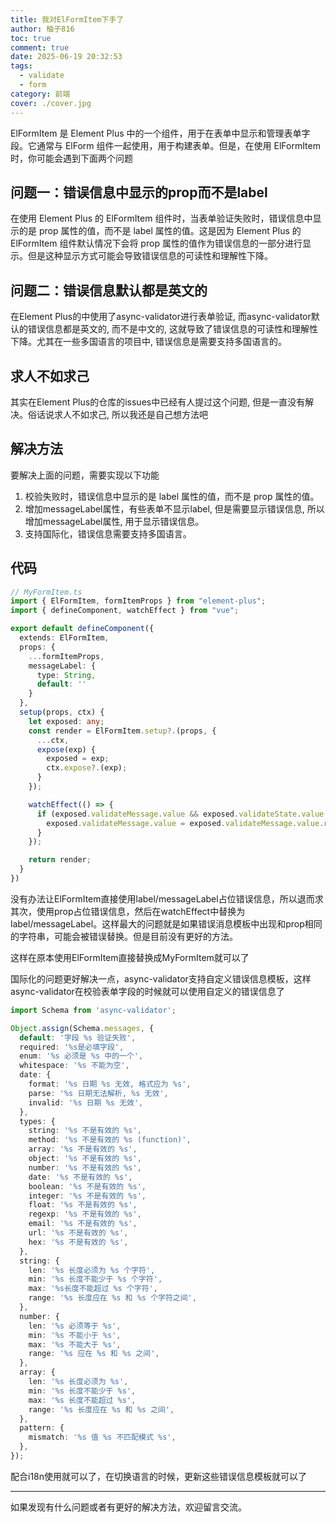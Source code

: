 ```yaml
---
title: 我对ElFormItem下手了
author: 柚子816
toc: true
comment: true
date: 2025-06-19 20:32:53
tags:
  - validate
  - form
category: 前端
cover: ./cover.jpg
---
```


ElFormItem 是 Element Plus 中的一个组件，用于在表单中显示和管理表单字段。它通常与 ElForm 组件一起使用，用于构建表单。但是，在使用 ElFormItem 时，你可能会遇到下面两个问题

## 问题一：错误信息中显示的prop而不是label
在使用 Element Plus 的 ElFormItem 组件时，当表单验证失败时，错误信息中显示的是 prop 属性的值，而不是 label 属性的值。这是因为 Element Plus 的 ElFormItem 组件默认情况下会将 prop 属性的值作为错误信息的一部分进行显示。但是这种显示方式可能会导致错误信息的可读性和理解性下降。

## 问题二：错误信息默认都是英文的
在Element Plus的中使用了async-validator进行表单验证, 而async-validator默认的错误信息都是英文的, 而不是中文的, 这就导致了错误信息的可读性和理解性下降。尤其在一些多国语言的项目中, 错误信息是需要支持多国语言的。

## 求人不如求己
其实在Element Plus的仓库的issues中已经有人提过这个问题, 但是一直没有解决。俗话说求人不如求己, 所以我还是自己想方法吧

## 解决方法
要解决上面的问题，需要实现以下功能
1. 校验失败时，错误信息中显示的是 label 属性的值，而不是 prop 属性的值。
2. 增加messageLabel属性，有些表单不显示label, 但是需要显示错误信息, 所以增加messageLabel属性, 用于显示错误信息。
3. 支持国际化，错误信息需要支持多国语言。

## 代码

```typescript
// MyFormItem.ts
import { ElFormItem, formItemProps } from "element-plus";
import { defineComponent, watchEffect } from "vue";

export default defineComponent({
  extends: ElFormItem,
  props: {
    ...formItemProps,
    messageLabel: {
      type: String,
      default: ''
    }
  },
  setup(props, ctx) {
    let exposed: any;
    const render = ElFormItem.setup?.(props, {
      ...ctx,
      expose(exp) {
        exposed = exp;
        ctx.expose?.(exp);
      }
    });

    watchEffect(() => {
      if (exposed.validateMessage.value && exposed.validateState.value === 'error') {
        exposed.validateMessage.value = exposed.validateMessage.value.replace(props.prop, props.messageLabel || props.label);
      }
    });

    return render;
  }
})
```
没有办法让ElFormItem直接使用label/messageLabel占位错误信息，所以退而求其次，使用prop占位错误信息，然后在watchEffect中替换为label/messageLabel。这样最大的问题就是如果错误消息模板中出现和prop相同的字符串，可能会被错误替换。但是目前没有更好的方法。

这样在原本使用ElFormItem直接替换成MyFormItem就可以了

国际化的问题更好解决一点，async-validator支持自定义错误信息模板，这样async-validator在校验表单字段的时候就可以使用自定义的错误信息了

```typescript
import Schema from 'async-validator';

Object.assign(Schema.messages, {
  default: '字段 %s 验证失败',
  required: '%s是必填字段',
  enum: '%s 必须是 %s 中的一个',
  whitespace: '%s 不能为空',
  date: {
    format: '%s 日期 %s 无效, 格式应为 %s',
    parse: '%s 日期无法解析, %s 无效',
    invalid: '%s 日期 %s 无效',
  },
  types: {
    string: '%s 不是有效的 %s',
    method: '%s 不是有效的 %s (function)',
    array: '%s 不是有效的 %s',
    object: '%s 不是有效的 %s',
    number: '%s 不是有效的 %s',
    date: '%s 不是有效的 %s',
    boolean: '%s 不是有效的 %s',
    integer: '%s 不是有效的 %s',
    float: '%s 不是有效的 %s',
    regexp: '%s 不是有效的 %s',
    email: '%s 不是有效的 %s',
    url: '%s 不是有效的 %s',
    hex: '%s 不是有效的 %s',
  },
  string: {
    len: '%s 长度必须为 %s 个字符',
    min: '%s 长度不能少于 %s 个字符',
    max: '%s长度不能超过 %s 个字符',
    range: '%s 长度应在 %s 和 %s 个字符之间',
  },
  number: {
    len: '%s 必须等于 %s',
    min: '%s 不能小于 %s',
    max: '%s 不能大于 %s',
    range: '%s 应在 %s 和 %s 之间',
  },
  array: {
    len: '%s 长度必须为 %s',
    min: '%s 长度不能少于 %s',
    max: '%s 长度不能超过 %s',
    range: '%s 长度应在 %s 和 %s 之间',
  },
  pattern: {
    mismatch: '%s 值 %s 不匹配模式 %s',
  },
});
```

配合i18n使用就可以了，在切换语言的时候，更新这些错误信息模板就可以了

---
如果发现有什么问题或者有更好的解决方法，欢迎留言交流。
